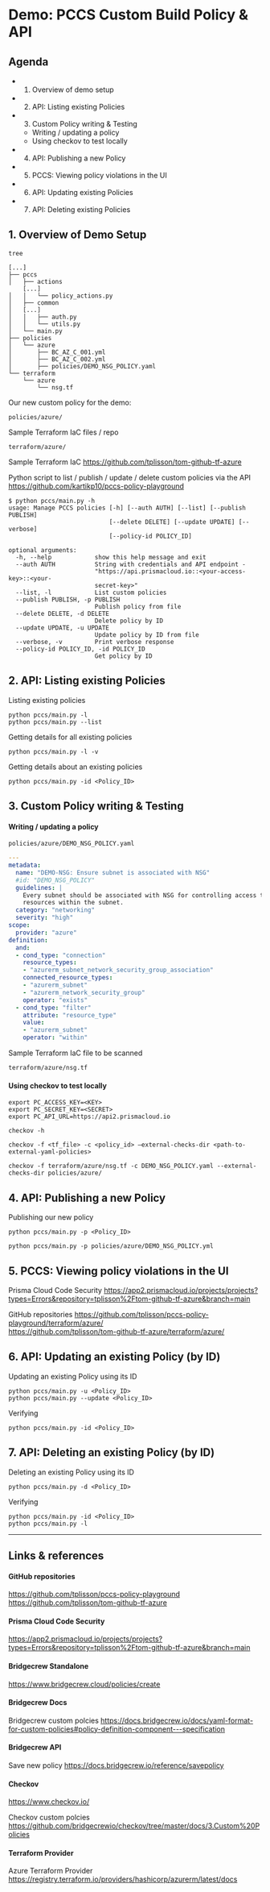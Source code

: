 # Demo: PCCS Custom Build Policy & API

## Agenda
* 1. Overview of demo setup
* 2. API: Listing existing Policies
* 3. Custom Policy writing & Testing
    * Writing / updating a policy
    * Using checkov to test locally 
* 4. API: Publishing a new Policy
* 5. PCCS: Viewing policy violations in the UI
* 6. API: Updating existing Policies
* 7. API: Deleting existing Policies


## 1. Overview of Demo Setup 
```
tree

[...]
├── pccs
│   ├── actions
    [...]
│   │   └── policy_actions.py
│   ├── common
│   [...]
│   │   ├── auth.py
│   │   └── utils.py
│   └── main.py
├── policies
│   └── azure
│       ├── BC_AZ_C_001.yml
│       ├── BC_AZ_C_002.yml
│       ├── policies/DEMO_NSG_POLICY.yaml
└── terraform
    └── azure
        └── nsg.tf
```

Our new custom policy for the demo:
```
policies/azure/
```

Sample Terraform IaC files / repo
```
terraform/azure/
```

Sample Terraform IaC
https://github.com/tplisson/tom-github-tf-azure

Python script to list / publish / update / delete custom policies via the API
https://github.com/kartikp10/pccs-policy-playground
```commandline
$ python pccs/main.py -h
usage: Manage PCCS policies [-h] [--auth AUTH] [--list] [--publish PUBLISH]
                            [--delete DELETE] [--update UPDATE] [--verbose]
                            [--policy-id POLICY_ID]

optional arguments:
  -h, --help            show this help message and exit
  --auth AUTH           String with credentials and API endpoint -
                        "https://api.prismacloud.io::<your-access-key>::<your-
                        secret-key>"
  --list, -l            List custom policies
  --publish PUBLISH, -p PUBLISH
                        Publish policy from file
  --delete DELETE, -d DELETE
                        Delete policy by ID
  --update UPDATE, -u UPDATE
                        Update policy by ID from file
  --verbose, -v         Print verbose response
  --policy-id POLICY_ID, -id POLICY_ID
                        Get policy by ID
```


## 2. API: Listing existing Policies

Listing existing policies
```commandline
python pccs/main.py -l 
python pccs/main.py --list
```
Getting details for all existing policies
```commandline
python pccs/main.py -l -v
```

Getting details about an existing policies
```commandline
python pccs/main.py -id <Policy_ID>
```

## 3. Custom Policy writing & Testing

#### Writing / updating a policy
```
policies/azure/DEMO_NSG_POLICY.yaml
```

```yaml
---
metadata:
  name: "DEMO-NSG: Ensure subnet is associated with NSG"  
  #id: "DEMO_NSG_POLICY"
  guidelines: |
    Every subnet should be associated with NSG for controlling access to 
    resources within the subnet.
  category: "networking"
  severity: "high"
scope:
  provider: "azure" 
definition:
  and:
  - cond_type: "connection"
    resource_types:
    - "azurerm_subnet_network_security_group_association"
    connected_resource_types: 
    - "azurerm_subnet"
    - "azurerm_network_security_group"
    operator: "exists"
  - cond_type: "filter"
    attribute: "resource_type"
    value:
    - "azurerm_subnet"
    operator: "within"
```

Sample Terraform IaC file to be scanned
```
terraform/azure/nsg.tf
```

#### Using checkov to test locally 
```commandline
export PC_ACCESS_KEY=<KEY>
export PC_SECRET_KEY=<SECRET>
export PC_API_URL=https://api2.prismacloud.io
```
```commandline
checkov -h
```
```commandline
checkov -f <tf_file> -c <policy_id> —external-checks-dir <path-to-external-yaml-policies>
```
```commandline
checkov -f terraform/azure/nsg.tf -c DEMO_NSG_POLICY.yaml --external-checks-dir policies/azure/
```





## 4. API: Publishing a new Policy
Publishing our new policy
```commandline
python pccs/main.py -p <Policy_ID>
```
```commandline
python pccs/main.py -p policies/azure/DEMO_NSG_POLICY.yml 
```

## 5. PCCS: Viewing policy violations in the UI

Prisma Cloud Code Security
https://app2.prismacloud.io/projects/projects?types=Errors&repository=tplisson%2Ftom-github-tf-azure&branch=main

GitHub repositories
https://github.com/tplisson/pccs-policy-playground/terraform/azure/  
https://github.com/tplisson/tom-github-tf-azure/terraform/azure/  

## 6. API: Updating an existing Policy (by ID)
Updating an existing Policy using its ID
```commandline
python pccs/main.py -u <Policy_ID>
python pccs/main.py --update <Policy_ID>
```
Verifying
```commandline
python pccs/main.py -id <Policy_ID>
```

## 7. API: Deleting an existing Policy (by ID)
Deleting an existing Policy using its ID
```commandline
python pccs/main.py -d <Policy_ID>
```
Verifying
```commandline
python pccs/main.py -id <Policy_ID>
python pccs/main.py -l
```

---
## Links & references

#### GitHub repositories
https://github.com/tplisson/pccs-policy-playground  
https://github.com/tplisson/tom-github-tf-azure  

#### Prisma Cloud Code Security
https://app2.prismacloud.io/projects/projects?types=Errors&repository=tplisson%2Ftom-github-tf-azure&branch=main  

#### Bridgecrew Standalone
https://www.bridgecrew.cloud/policies/create  

#### Bridgecrew Docs
Bridgecrew custom polcies
https://docs.bridgecrew.io/docs/yaml-format-for-custom-policies#policy-definition-component---specification  

#### Bridgecrew API
Save new policy
https://docs.bridgecrew.io/reference/savepolicy  

#### Checkov
https://www.checkov.io/

Checkov custom polcies  
https://github.com/bridgecrewio/checkov/tree/master/docs/3.Custom%20Policies

#### Terraform Provider
Azure Terraform Provider
https://registry.terraform.io/providers/hashicorp/azurerm/latest/docs

